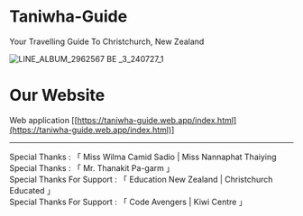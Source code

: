 # Taniwha-Guide
Your Travelling Guide To Christchurch, New Zealand

![LINE_ALBUM_2962567 BE _3_240727_1](https://github.com/user-attachments/assets/640bb278-8701-4176-b8da-b99d764f058d)

# Our Website
Web application 
  [[https://taniwha-guide.web.app/index.html](https://taniwha-guide.web.app/index.html)]


----------------------------------------------------------------------------------------
Special Thanks  : 「  Miss Wilma Camid Sadio | Miss Nannaphat Thaiying             
Special Thanks  :             「 Mr. Thanakit Pa-garm  」                                            
Special Thanks For Support : 「 Education New Zealand | Christchurch Educated 」     
Special Thanks For Support :         「 Code Avengers | Kiwi Centre 」               


